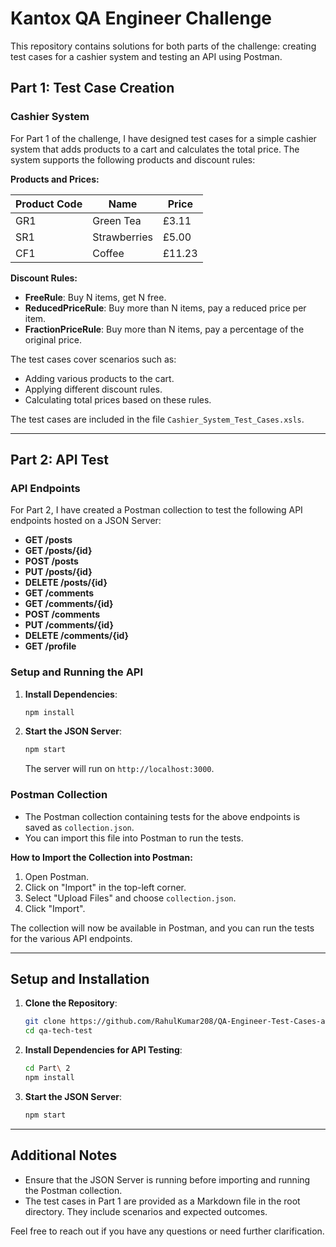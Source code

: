 # Kantox QA Engineer Challenge

This repository contains solutions for both parts of the challenge: creating test cases for a cashier system and testing an API using Postman.

## Part 1: Test Case Creation

### Cashier System

For Part 1 of the challenge, I have designed test cases for a simple cashier system that adds products to a cart and calculates the total price. The system supports the following products and discount rules:

**Products and Prices:**

| Product Code | Name         | Price |
|--------------|--------------|-------|
| GR1          | Green Tea    | £3.11 |
| SR1          | Strawberries | £5.00 |
| CF1          | Coffee       | £11.23|

**Discount Rules:**
- **FreeRule**: Buy N items, get N free.
- **ReducedPriceRule**: Buy more than N items, pay a reduced price per item.
- **FractionPriceRule**: Buy more than N items, pay a percentage of the original price.

The test cases cover scenarios such as:
- Adding various products to the cart.
- Applying different discount rules.
- Calculating total prices based on these rules.

The test cases are included in the file `Cashier_System_Test_Cases.xsls`.

---

## Part 2: API Test

### API Endpoints

For Part 2, I have created a Postman collection to test the following API endpoints hosted on a JSON Server:

- **GET /posts**
- **GET /posts/{id}**
- **POST /posts**
- **PUT /posts/{id}**
- **DELETE /posts/{id}**
- **GET /comments**
- **GET /comments/{id}**
- **POST /comments**
- **PUT /comments/{id}**
- **DELETE /comments/{id}**
- **GET /profile**

### Setup and Running the API

1. **Install Dependencies**:
    ```sh
    npm install
    ```

2. **Start the JSON Server**:
    ```sh
    npm start
    ```
    The server will run on `http://localhost:3000`.

### Postman Collection

- The Postman collection containing tests for the above endpoints is saved as `collection.json`.
- You can import this file into Postman to run the tests.

**How to Import the Collection into Postman:**

1. Open Postman.
2. Click on "Import" in the top-left corner.
3. Select "Upload Files" and choose `collection.json`.
4. Click "Import".

The collection will now be available in Postman, and you can run the tests for the various API endpoints.

---

## Setup and Installation

1. **Clone the Repository**:
    ```sh
    git clone https://github.com/RahulKumar208/QA-Engineer-Test-Cases-and-Api-Tests.git
    cd qa-tech-test
    ```

2. **Install Dependencies for API Testing**:
    ```sh
    cd Part\ 2
    npm install
    ```

3. **Start the JSON Server**:
    ```sh
    npm start
    ```

---

## Additional Notes

- Ensure that the JSON Server is running before importing and running the Postman collection.
- The test cases in Part 1 are provided as a Markdown file in the root directory. They include scenarios and expected outcomes.

Feel free to reach out if you have any questions or need further clarification.
